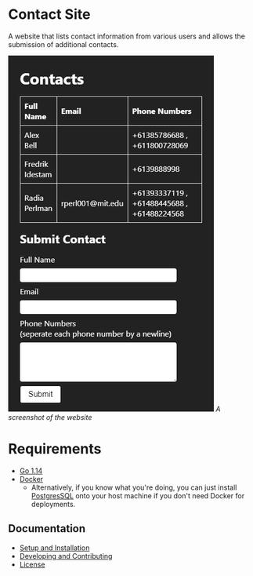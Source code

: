 # Contact Site

A website that lists contact information from various users and allows the submission of additional contacts.

![A screenshot of the home webpage that exists in this project](docs/en/images/home-page.png)
*A screenshot of the website*

# Requirements

- [Go 1.14](https://golang.org/dl/)
- [Docker](https://docs.docker.com/desktop/)
	- Alternatively, if you know what you're doing, you can just install [PostgresSQL](https://www.postgresql.org/download/) onto your host machine if you don't need Docker for deployments.

## Documentation

* [Setup and Installation](docs/en/SETUP_AND_INSTALLATION.md)
* [Developing and Contributing](docs/en/DEVELOPING_AND_CONTRIBUTING.md)
* [License](LICENSE.md)
